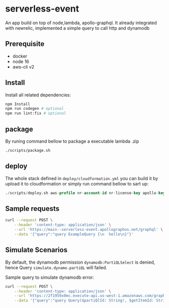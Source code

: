 # serverless-event
An app build on top of node,lambda, apollo-graphql.
It already integrated with newrelic, implemented a simple query to call http and dynamodb

## Prerequisite
- docker
- node 16
- aws-cli v2

## Install
Install all related dependencies:
```bash
npm Install
npm run codegen # optional
npm run lint:fix # optional
```
## package
By runing command bellow to package a executable lambda .zip
```bash
./scripts/package.sh
```
## deploy
The whole stack defined in `deploy/cloudformation.yml` you can build it by upload it to cloudformation or simply run command bellow to sart up:
```sql
./scripts/deploy.sh aws-profile nr-account-id nr-license-key apollo-key apollo-graph-ref
```
## Sample requests
```bash
curl --request POST \
    --header 'content-type: application/json' \
    --url 'https://main--serverless-event.apollographos.net/graphql' \
    --data '{"query":"query ExampleQuery {\n  hello\n}"}'
```
## Simulate Scenarios
By default, the dynamodb permission `dynamodb:PartiQLSelect` is denied, hence Query `simulate.dynamo.partiQL` will failed.

Sample query to simulate dynamodb error:
```bash
curl --request POST \
    --header 'content-type: application/json' \
    --url 'https://2f1959x0mc.execute-api.us-west-1.amazonaws.com/graphql' \
    --data '{"query":"query Query($partiQlId: String!, $getItemId: String!, $dbCallId: String!) {\n  hello\n  simulate {\n    dynamo {\n      partiQL(id: $partiQlId)\n      getItem(id: $getItemId)\n    }\n  }\n  dbCall(id: $dbCallId)\n}","variables":{"partiQlId":"nr-t","getItemId":"nr-t","dbCallId":"nr-t"}}'
```